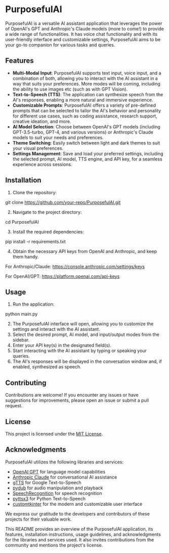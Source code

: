 # PurposefulAI

PurposefulAI is a versatile AI assistant application that leverages the power of OpenAI's GPT and Anthropic's Claude models (more to come!) to provide a wide range of functionalities. It has voice chat functionality and with its user-friendly interface and customizable settings, PurposefulAI aims to be your go-to companion for various tasks and queries.

## Features

- **Multi-Modal Input**: PurposefulAI supports text input, voice input, and a combination of both, allowing you to interact with the AI assistant in a way that suits your preferences. More modes will be coming, including the ability to use images etc (such as with GPT Vision).
- **Text-to-Speech (TTS)**: The application can synthesize speech from the AI's responses, enabling a more natural and immersive experience.
- **Customizable Prompts**: PurposefulAI offers a variety of pre-defined prompts that can be selected to tailor the AI's behavior and personality for different use cases, such as coding assistance, research support, creative ideation, and more.
- **AI Model Selection**: Choose between OpenAI's GPT models (including GPT-3.5-turbo, GPT-4, and various versions) or Anthropic's Claude models to suit your needs and preferences.
- **Theme Switching**: Easily switch between light and dark themes to suit your visual preferences.
- **Settings Management**: Save and load your preferred settings, including the selected prompt, AI model, TTS engine, and API key, for a seamless experience across sessions.

## Installation

1. Clone the repository:

git clone https://github.com/your-repo/PurposefulAI.git


2. Navigate to the project directory:

cd PurposefulAI


3. Install the required dependencies:

pip install -r requirements.txt


4. Obtain the necessary API keys from OpenAI and Anthropic, and keep them handy.

For Anthropic/Claude: https://console.anthropic.com/settings/keys

For OpenAI/GPT: https://platform.openai.com/api-keys
## Usage

1. Run the application:

python main.py


2. The PurposefulAI interface will open, allowing you to customize the settings and interact with the AI assistant.
3. Select the desired prompt, AI model, and input/output modes from the sidebar.
4. Enter your API key(s) in the designated field(s).
5. Start interacting with the AI assistant by typing or speaking your queries.
6. The AI's responses will be displayed in the conversation window and, if enabled, synthesized as speech.

## Contributing

Contributions are welcome! If you encounter any issues or have suggestions for improvements, please open an issue or submit a pull request.

## License

This project is licensed under the [MIT License](LICENSE).

## Acknowledgments

PurposefulAI utilizes the following libraries and services:

- [OpenAI GPT](https://openai.com/api/) for language model capabilities
- [Anthropic Claude](https://www.anthropic.com/) for conversational AI assistance
- [gTTS](https://github.com/pndurette/gTTS) for Google Text-to-Speech
- [pydub](https://github.com/jiaaro/pydub) for audio manipulation and playback
- [SpeechRecognition](https://github.com/Uberi/speech_recognition) for speech recognition
- [pyttsx3](https://github.com/nateshmbhat/pyttsx3) for Python Text-to-Speech
- [customtkinter](https://github.com/TomSchimansky/CustomTkinter) for the modern and customizable user interface

We express our gratitude to the developers and contributors of these projects for their valuable work.

This README provides an overview of the PurposefulAI application, its features, installation instructions, usage guidelines, and acknowledgments for the libraries and services used. It also invites contributions from the community and mentions the project's license.